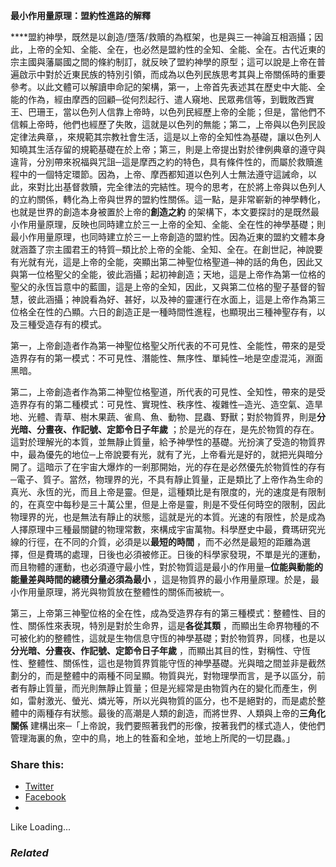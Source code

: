 **最小作用量原理：盟約性進路的解釋**

****盟約神學，既然是以創造/墮落/救贖的為框架，也是與三一神論互相涵攝；因此，上帝的全知、全能、全在，也必然是盟約性的全知、全能、全在。古代近東的宗主國與藩屬國之間的條約制訂，就反映了盟約神學的原型；這可以說是上帝在普遍啟示中對於近東民族的特別引領，而成為以色列民族思考其與上帝關係時的重要參考。以此文體可以解讀申命記的架構，第一，上帝首先表述其在歷史中大能、全能的作為，經由摩西的回顧─從何烈起行、遣人窺地、民眾弗信等，到戰敗西實王、巴珊王，當以色列人信靠上帝時，以色列民經歷上帝的全能；但是，當他們不信賴上帝時，他們也經歷了失敗，這就是以色列的無能；第二，上帝與以色列民設定律法典章，，來規範其宗教社會生活，這是以上帝的全知性為基礎，讓以色列人知曉其生活存留的規範基礎在於上帝；第三，則是上帝提出對於律例典章的遵守與違背，分別帶來祝福與咒詛─這是摩西之約的特色，具有條件性的，而屬於救贖進程中的一個特定環節。因為，上帝、摩西都知道以色列人士無法遵守這誡命，以此，來對比出基督救贖，完全律法的完結性。現今的思考，在於將上帝與以色列人的立約關係，轉化為上帝與世界的盟約性關係。這一點，是非常嶄新的神學轉化，也就是世界的創造本身被置於上帝的**創造之約** 的架構下，本文要探討的是既然最小作用量原理，反映也同時建立於三一上帝的全知、全能、全在性的神學基礎；則最小作用量原理，也同時建立於三一上帝創造的盟約性。因為近東的盟約文體本身就涵蓋了宗主國君王的特質─類比於上帝的全能、全知、全在。在創世記，神說要有光就有光，這是上帝的全能，突顯出第二神聖位格聖道─神的話的角色，因此又與第一位格聖父的全能，彼此涵攝；起初神創造；天地，這是上帝作為第一位格的聖父的永恆旨意中的藍圖，這是上帝的全知，因此，又與第二位格的聖子基督的智慧，彼此涵攝；神說看為好、甚好，以及神的靈運行在水面上，這是上帝作為第三位格全在性的凸顯。六日的創造正是一種時間性進程，也顯現出三種神聖存有，以及三種受造存有的模式。

第一，上帝創造者作為第一神聖位格聖父所代表的不可見性、全能性，帶來的是受造界存有的第一模式：不可見性、潛能性、無序性、單純性─地是空虛混沌，淵面黑暗。

第二，上帝創造者作為第二神聖位格聖道，所代表的可見性、全知性，帶來的是受造界存有的第二種模式：可見性、實現性、秩序性、複雜性─造光、造空氣、造旱地、光體、青草、樹木果蔬、雀鳥、魚、動物、昆蟲、野獸；對於物質界，則是**分光暗、分晝夜、作記號、定節令日子年歲** ；於是光的存在，是先於物質的存在。這對於理解光的本質，並無靜止質量，給予神學性的基礎。光扮演了受造的物質界中，最為優先的地位─上帝說要有光，就有了光，上帝看光是好的，就把光與暗分開了。這暗示了在宇宙大爆炸的一剎那開始，光的存在是必然優先於物質性的存有─電子、質子。當然，物理界的光，不具有靜止質量，正是類比了上帝作為生命的真光、永恆的光，而且上帝是靈。但是，這種類比是有限度的，光的速度是有限制的，在真空中每秒是三十萬公里，但是上帝是靈，則是不受任何時空的限制，因此物理界的光，也是無法有靜止的狀態，這就是光的本質。光速的有限性，於是成為人擇原理中三種最關鍵的物理常數，來構成宇宙萬物。科學歷史中最，費瑪研究光線的行徑，在不同的介質，必須是以**最短的時間** ，而不必然是最短的距離為選擇，但是費瑪的處理，日後也必須被修正。日後的科學家發現，不單是光的運動，而且物體的運動，也必須遵守最小性，對於物質這是最小的作用量─**位能與動能的能量差與時間的總積分量必須為最小** ，這是物質界的最小作用量原理。於是，最小作用量原理，將光與物質放在整體性的關係而被統一。

第三，上帝第三神聖位格的全在性，成為受造界存有的第三種模式：整體性、目的性、關係性來表現，特別是對於生命界，這是**各從其類** ，而顯出生命界物種的不可被化約的整體性，這就是生物信息守恆的神學基礎；對於物質界，同樣，也是以**分光暗、分晝夜、作記號、定節令日子年歲** ，而顯出其目的性，對稱性、守恆性、整體性、關係性，這也是物質界質能守恆的神學基礎。光與暗之間並非是截然劃分的，而是整體中的兩種不同呈顯。物質與光，對物理學而言，是予以區分，前者有靜止質量，而光則無靜止質量；但是光經常是由物質內在的變化而產生，例如，雷射激光、螢光、燐光等，所以光與物質的區分，也不是絕對的，而是處於整體中的兩種存有狀態。最後的高潮是人類的創造，而將世界、人類與上帝的**三角化關係** 建構出來─「上帝說，我們要照著我們的形像，按著我們的樣式造人，使他們管理海裏的魚，空中的鳥，地上的牲畜和全地，並地上所爬的一切昆蟲。」

### Share this:

  * [Twitter](https://aubinchang.wordpress.com/2011/12/31/%e6%9c%80%e5%b0%8f%e4%bd%9c%e7%94%a8%e9%87%8f%e5%8e%9f%e7%90%86%ef%bc%885%ef%bc%89%ef%bc%9a%e7%9b%9f%e7%b4%84%e6%80%a7%e9%80%b2%e8%b7%af%e7%9a%84%e8%a7%a3%e9%87%8b/?share=twitter "Click to share on Twitter")
  * [Facebook](https://aubinchang.wordpress.com/2011/12/31/%e6%9c%80%e5%b0%8f%e4%bd%9c%e7%94%a8%e9%87%8f%e5%8e%9f%e7%90%86%ef%bc%885%ef%bc%89%ef%bc%9a%e7%9b%9f%e7%b4%84%e6%80%a7%e9%80%b2%e8%b7%af%e7%9a%84%e8%a7%a3%e9%87%8b/?share=facebook "Click to share on Facebook")
  * 


Like Loading...

### _Related_
